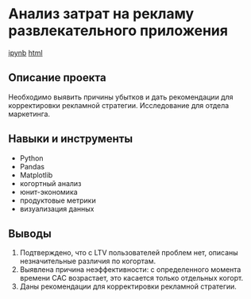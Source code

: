 # Анализ затрат на рекламу развлекательного приложения

[ipynb](https://github.com/olgakhandarova/Portfolio/blob/main/Entertainment%20App/entertainment-app.ipynb)
[html](https://github.com/olgakhandarova/Portfolio/blob/main/Entertainment%20App/entertainment-app.html) 

## Описание проекта 

Необходимо выявить причины убытков и дать рекомендации для корректировки рекламной стратегии. Исследование для отдела маркетинга. 

## Навыки и инструменты 

* Python 
* Pandas 
* Matplotlib 
* когортный анализ 
* юнит-экономика
* продуктовые метрики 
* визуализация данных 

## Выводы 

1. Подтверждено, что с LTV пользователей проблем нет, описаны незначительные различия по когортам.
2. Выявлена причина неэффективности: с определенного момента времени CAC возрастает, это касается только отдельных когорт.
3. Даны рекомендации для корректировки рекламной стратегии.